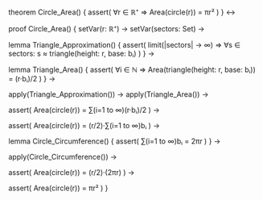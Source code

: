theorem Circle_Area() {
  assert(
    ∀r ∈ ℝ⁺ ⇒ Area(circle(r)) = πr²
  )
} ↔

proof Circle_Area() {
  setVar(r: ℝ⁺) →
  setVar(sectors: Set) →
  
  lemma Triangle_Approximation() {
    assert(
      limit(|sectors| → ∞) ⇒
      ∀s ∈ sectors: s ≈ triangle(height: r, base: bᵢ)
    )
  } →
  
  lemma Triangle_Area() {
    assert(
      ∀i ∈ ℕ ⇒ Area(triangle(height: r, base: bᵢ)) = (r·bᵢ)/2
    )
  } →
  
  apply(Triangle_Approximation()) →
  apply(Triangle_Area()) →
  
  assert(
    Area(circle(r)) = ∑(i=1 to ∞)(r·bᵢ)/2
  ) →
  
  assert(
    Area(circle(r)) = (r/2)·∑(i=1 to ∞)bᵢ
  ) →
  
  lemma Circle_Circumference() {
    assert(
      ∑(i=1 to ∞)bᵢ = 2πr
    )
  } →
  
  apply(Circle_Circumference()) →
  
  assert(
    Area(circle(r)) = (r/2)·(2πr)
  ) →
  
  assert(
    Area(circle(r)) = πr²
  )
}